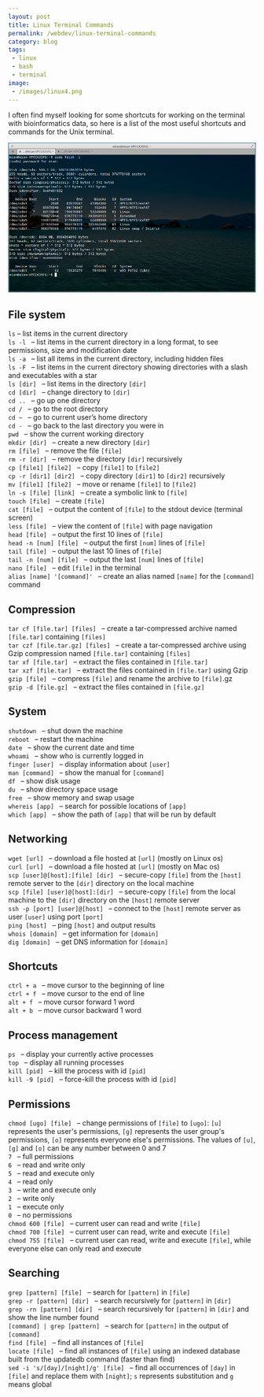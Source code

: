 ```yaml
---
layout: post
title: Linux Terminal Commands
permalink: /webdev/linux-terminal-commands
category: blog
tags: 
 - linux
 - bash
 - terminal
image: 
 - /images/linux4.png
---
```


I often find myself looking for some shortcuts for working on the terminal with bioinformatics data, so here is a list of the most useful shortcuts and commands for the Unix terminal.  

<!--more--> 

![Terminal Screen](/images/linux4.png)

## File system  

`ls`  –  list items in the current directory  
`ls -l ` –  list items in the current directory in a long format, to see permissions, size and modification date  
`ls -a ` –  list all items in the current directory, including hidden files  
`ls -F ` –  list items in the current directory showing directories with a slash and executables with a star  
`ls [dir] ` –  list items in the directory `[dir]`  
`cd [dir] ` –  change directory to `[dir]`  
`cd .. ` –  go up one directory  
`cd / ` –  go to the root directory  
`cd ~ ` –  go to current user’s home directory  
`cd - ` –  go back to the last directory you were in  
`pwd ` –  show the current working directory  
`mkdir [dir] ` –  create a new directory `[dir]`  
`rm [file] ` –  remove the file `[file]`  
`rm -r [dir] ` –  remove the directory `[dir]` recursively  
`cp [file1] [file2] ` –  copy `[file1]` to `[file2]`  
`cp -r [dir1] [dir2] ` –  copy directory `[dir1]` to `[dir2]` recursively  
`mv [file1] [file2] ` –  move or rename `[file1]` to `[file2]`  
`ln -s [file] [link] ` –  create a symbolic link to `[file]`  
`touch [file] ` –  create `[file]`  
`cat [file] ` –  output the content of `[file]` to the stdout device (terminal screen)  
`less [file] ` –  view the content of `[file]` with page navigation  
`head [file] ` –  output the first 10 lines of `[file]`  
`head -n [num] [file] ` –  output the first `[num]` lines of `[file]`  
`tail [file] ` –  output the last 10 lines of `[file]`  
`tail -n [num] [file] ` –  output the last `[num]` lines of `[file]`  
`nano [file] ` –  edit `[file]` in the terminal  
`alias [name] '[command]' ` –  create an alias named `[name]` for the `[command]` command  

## Compression  

`tar cf [file.tar] [files] ` –  create a tar-compressed archive named `[file.tar]` containing `[files]`  
`tar czf [file.tar.gz] [files] ` –  create a tar-compressed archive using Gzip compression named `[file.tar]` containing `[files]`  
`tar xf [file.tar] ` –  extract the files contained in `[file.tar]`  
`tar xzf [file.tar] ` –  extract the files contained in `[file.tar]` using Gzip  
`gzip [file] ` –  compress `[file]` and rename the archive to `[file]`.gz  
`gzip -d [file.gz] ` –  extract the files contained in `[file.gz]`  

## System  

`shutdown ` –  shut down the machine  
`reboot ` –  restart the machine  
`date ` –  show the current date and time  
`whoami ` –  show who is currently logged in  
`finger [user] ` –  display information about `[user]`  
`man [command] ` –  show the manual for `[command]`  
`df ` –  show disk usage  
`du ` –  show directory space usage  
`free ` –  show memory and swap usage  
`whereis [app] ` –  search for possible locations of `[app]`  
`which [app] ` –  show the path of `[app]` that will be run by default  

## Networking  

`wget [url] ` –  download a file hosted at `[url]` (mostly on Linux os)  
`curl [url] ` –  download a file hosted at `[url]` (mostly on Mac os)  
`scp [user]@[host]:[file] [dir] ` –  secure-copy `[file]` from the `[host]` remote server to the `[dir]` directory on the local machine  
`scp [file] [user]@[host]:[dir] ` –  secure-copy `[file]` from the local machine to the `[dir]` directory on the `[host]` remote server  
`ssh -p [port] [user]@[host] ` –  connect to the `[host]` remote server as user `[user]` using port `[port]`  
`ping [host] ` –  ping `[host]` and output results  
`whois [domain] ` –  get information for `[domain]`  
`dig [domain] ` –  get DNS information for `[domain]`  

## Shortcuts  

`ctrl + a ` –  move cursor to the beginning of line  
`ctrl + f ` –  move cursor to the end of line  
`alt + f ` –  move cursor forward 1 word  
`alt + b ` –  move cursor backward 1 word  

## Process management  

`ps ` –  display your currently active processes  
`top ` –  display all running processes  
`kill [pid] ` –  kill the process with id `[pid]`  
`kill -9 [pid] ` –  force-kill the process with id `[pid]`  

## Permissions  

`chmod [ugo] [file] ` –  change permissions of `[file]` to `[ugo]`: `[u]` represents the user's permissions, `[g]` represents the user group's permissions, `[o]` represents everyone else's permissions. The values of `[u]`, `[g]` and `[o]` can be any number between 0 and 7  
`7 ` –  full permissions  
`6 ` –  read and write only  
`5 ` –  read and execute only  
`4 ` –  read only  
`3 ` –  write and execute only  
`2 ` –  write only  
`1 ` –  execute only  
`0 ` –  no permissions  
`chmod 600 [file] ` –  current user can read and write `[file]`  
`chmod 700 [file] ` –  current user can read, write and execute `[file]`  
`chmod 755 [file] ` –  current user can read, write and execute `[file]`, while everyone else can only read and execute  

## Searching  

`grep [pattern] [file] ` –  search for `[pattern]` in `[file]`  
`grep -r [pattern] [dir] ` –  search recursively for `[pattern]` in `[dir]`  
`grep -rn [pattern] [dir] ` –  search recursively for `[pattern]` in `[dir]` and show the line number found  
`[command] | grep [pattern] ` –  search for `[pattern]` in the output of `[command]`  
`find [file] ` –  find all instances of `[file]`  
`locate [file] ` –  find all instances of `[file]` using an indexed database built from the updatedb command (faster than find)  
`sed -i 's/[day]/[night]/g' [file] ` –  find all occurrences of `[day]` in `[file]` and replace them with `[night]`; `s` represents substitution and `g` means global  


